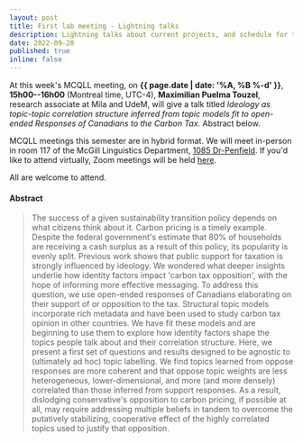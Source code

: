 ```yaml
---
layout: post
title: First lab meeting - Lightning talks
description: Lightning talks about current projects, and schedule for this semester
date: 2022-09-20
published: true
inline: false
---
```


At this week's MCQLL meeting, on **{{ page.date | date: '%A, %B %-d' }}**, **15h00--16h00** (Montreal time, UTC-4), **Maximilian Puelma Touzel**, research associate at Mila and UdeM, will give a talk titled _Ideology as topic-topic correlation structure inferred from topic models fit to open-ended Responses of Canadians to the Carbon Tax._ Abstract below.

MCQLL meetings this semester are in hybrid format.  We will meet in-person in room 117 of the McGill Linguistics Department, [1085 Dr-Penfield](https://maps.mcgill.ca/?cmp=1&txt=EN&id=Penfield1085). If you'd like to attend virtually, Zoom meetings will be held [here](https://mcgill.zoom.us/j/84089215248?pwd=UkpMK1FEV2dTaVpGSDMzLzJtNWFhUT09).

All are welcome to attend.

#### Abstract
<blockquote>
The success of a given sustainability transition policy depends on what citizens think about it. Carbon pricing is a timely example. Despite the federal government's estimate that 80% of households are receiving a cash surplus as a result of this policy, its popularity is evenly split. Previous work shows that public support for taxation is strongly influenced by ideology. We wondered what deeper insights underlie how identity factors impact 'carbon tax opposition', with the hope of informing more effective messaging. To address this question, we use open-ended responses of Canadians elaborating on their support of or opposition to the tax. Structural topic models incorporate rich metadata and have been used to study carbon tax opinion in other countries. We have fit these models and are beginning to use them to explore how identity factors shape the topics people talk about and their correlation structure. Here, we present a first set of questions and results designed to be agnostic to (ultimately ad hoc) topic labelling. We find topics learned from oppose responses are more coherent and that oppose topic weights are less heterogeneous, lower-dimensional, and more (and more densely) correlated than those inferred from support responses. As a result, dislodging conservative's opposition to carbon pricing, if possible at all, may require addressing multiple beliefs in tandem to overcome the putatively stabilizing, cooperative effect of the highly correlated topics used to justify that opposition. 
</blockquote>
